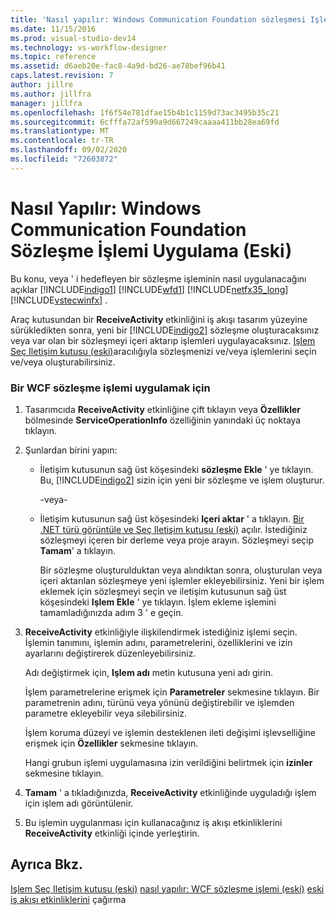 ```yaml
---
title: 'Nasıl yapılır: Windows Communication Foundation sözleşmesi Işlemini uygulama (eski) | Microsoft Docs'
ms.date: 11/15/2016
ms.prod: visual-studio-dev14
ms.technology: vs-workflow-designer
ms.topic: reference
ms.assetid: d6aeb20e-fac8-4a9d-bd26-ae78bef96b41
caps.latest.revision: 7
author: jillre
ms.author: jillfra
manager: jillfra
ms.openlocfilehash: 1f6f54e781dfae15b4b1c1159d73ac3495b35c21
ms.sourcegitcommit: 6cfffa72af599a9d667249caaaa411bb28ea69fd
ms.translationtype: MT
ms.contentlocale: tr-TR
ms.lasthandoff: 09/02/2020
ms.locfileid: "72603872"
---
```

# <a name="how-to-implement-a-windows-communication-foundation-contract-operation-legacy"></a>Nasıl Yapılır: Windows Communication Foundation Sözleşme İşlemi Uygulama (Eski)
Bu konu, veya ' i hedefleyen bir sözleşme işleminin nasıl uygulanacağını açıklar [!INCLUDE[indigo1](../includes/indigo1-md.md)] [!INCLUDE[wfd1](../includes/wfd1-md.md)] [!INCLUDE[netfx35_long](../includes/netfx35-long-md.md)] [!INCLUDE[vstecwinfx](../includes/vstecwinfx-md.md)] .

 Araç kutusundan bir **ReceiveActivity** etkinliğini iş akışı tasarım yüzeyine sürükledikten sonra, yeni bir [!INCLUDE[indigo2](../includes/indigo2-md.md)] sözleşme oluşturacaksınız veya var olan bir sözleşmeyi içeri aktarıp işlemleri uygulayacaksınız. [Işlem Seç Iletişim kutusu (eski)](../workflow-designer/choose-operation-dialog-box-legacy.md)aracılığıyla sözleşmenizi ve/veya işlemlerini seçin ve/veya oluşturabilirsiniz.

### <a name="to-implement-a-wcf-contract-operation"></a>Bir WCF sözleşme işlemi uygulamak için

1. Tasarımcıda **ReceiveActivity** etkinliğine çift tıklayın veya **Özellikler** bölmesinde **ServiceOperationInfo** özelliğinin yanındaki üç noktaya tıklayın.

2. Şunlardan birini yapın:

   - İletişim kutusunun sağ üst köşesindeki **sözleşme Ekle** ' ye tıklayın. Bu, [!INCLUDE[indigo2](../includes/indigo2-md.md)] sizin için yeni bir sözleşme ve işlem oluşturur.

      -veya-

   - İletişim kutusunun sağ üst köşesindeki **Içeri aktar** ' a tıklayın. [Bir .NET türü görüntüle ve Seç Iletişim kutusu (eski)](../workflow-designer/browse-and-select-a-dotnet-type-dialog-box-legacy.md) açılır. İstediğiniz sözleşmeyi içeren bir derleme veya proje arayın. Sözleşmeyi seçip **Tamam**' a tıklayın.

     Bir sözleşme oluşturulduktan veya alındıktan sonra, oluşturulan veya içeri aktarılan sözleşmeye yeni işlemler ekleyebilirsiniz. Yeni bir işlem eklemek için sözleşmeyi seçin ve iletişim kutusunun sağ üst köşesindeki **Işlem Ekle** ' ye tıklayın. İşlem ekleme işlemini tamamladığınızda adım 3 ' e geçin.

3. **ReceiveActivity** etkinliğiyle ilişkilendirmek istediğiniz işlemi seçin. İşlemin tanımını, işlemin adını, parametrelerini, özelliklerini ve izin ayarlarını değiştirerek düzenleyebilirsiniz.

    Adı değiştirmek için, **Işlem adı** metin kutusuna yeni adı girin.

    İşlem parametrelerine erişmek için **Parametreler** sekmesine tıklayın. Bir parametrenin adını, türünü veya yönünü değiştirebilir ve işlemden parametre ekleyebilir veya silebilirsiniz.

    İşlem koruma düzeyi ve işlemin desteklenen ileti değişimi işlevselliğine erişmek için **Özellikler** sekmesine tıklayın.

    Hangi grubun işlemi uygulamasına izin verildiğini belirtmek için **izinler** sekmesine tıklayın.

4. **Tamam** ' a tıkladığınızda, **ReceiveActivity** etkinliğinde uyguladığı işlem için işlem adı görüntülenir.

5. Bu işlemin uygulanması için kullanacağınız iş akışı etkinliklerini **ReceiveActivity** etkinliği içinde yerleştirin.

## <a name="see-also"></a>Ayrıca Bkz.
 [Işlem Seç Iletişim kutusu (eski)](../workflow-designer/choose-operation-dialog-box-legacy.md) [nasıl yapılır: WCF sözleşme işlemi (eski)](../workflow-designer/how-to-invoke-a-windows-communication-foundation-contract-operation-legacy.md) [eski iş akışı etkinliklerini](../workflow-designer/legacy-workflow-activities.md) çağırma